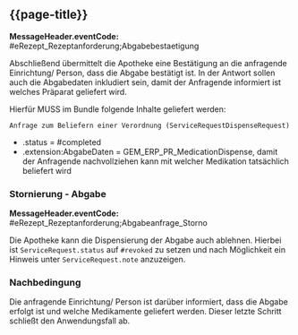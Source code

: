 ## {{page-title}}

**MessageHeader.eventCode:** #eRezept_Rezeptanforderung;Abgabebestaetigung

Abschließend übermittelt die Apotheke eine Bestätigung an die anfragende Einrichtung/ Person, dass die Abgabe bestätigt ist. In der Antwort sollen auch die Abgabedaten inkludiert sein, damit der Anfragende informiert ist welches Präparat geliefert wird.

Hierfür MUSS im Bundle folgende Inhalte geliefert werden:

`Anfrage zum Beliefern einer Verordnung (ServiceRequestDispenseRequest)`

* .status = #completed
* .extension:AbgabeDaten = GEM_ERP_PR_MedicationDispense, damit der Anfragende nachvollziehen kann mit welcher Medikation tatsächlich beliefert wird

### Stornierung - Abgabe

**MessageHeader.eventCode:** #eRezept_Rezeptanforderung;Abgabeanfrage_Storno

Die Apotheke kann die Dispensierung der Abgabe auch ablehnen. Hierbei ist `ServiceRequest.status` auf `#revoked` zu setzen und nach Möglichkeit ein Hinweis unter `ServiceRequest.note` anzuzeigen.

### Nachbedingung

Die anfragende Einrichtung/ Person ist darüber informiert, dass die Abgabe erfolgt ist und welche Medikamente geliefert werden.
Dieser letzte Schritt schließt den Anwendungsfall ab.
